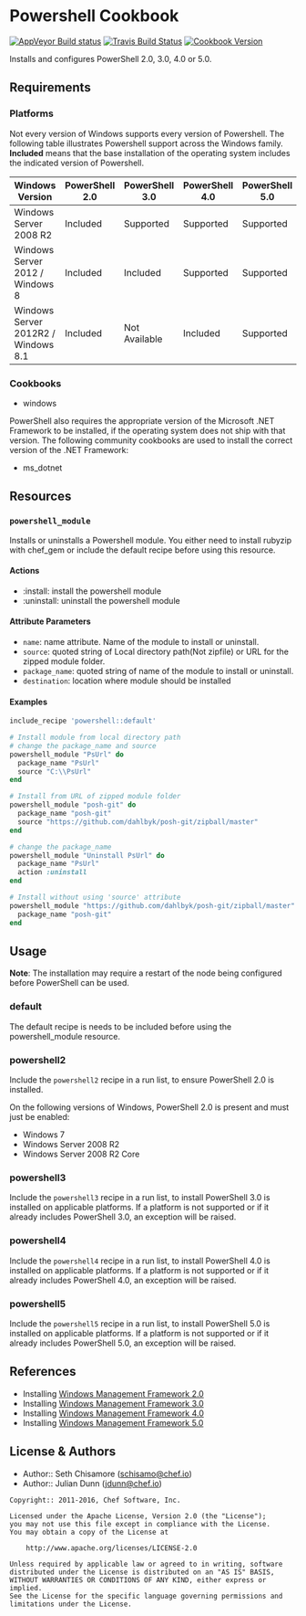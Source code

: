 # Powershell Cookbook

[![AppVeyor Build status](https://ci.appveyor.com/api/projects/status/ej1qiur29xbuc2eq/branch/master?svg=true)](https://ci.appveyor.com/project/ChefWindowsCookbooks/powershell/branch/master) [![Travis Build Status](https://travis-ci.org/chef-cookbooks/powershell.svg?branch=master)](http://travis-ci.org/chef-cookbooks/powershell) [![Cookbook Version](https://img.shields.io/cookbook/v/powershell.svg)](https://supermarket.chef.io/cookbooks/powershell)

Installs and configures PowerShell 2.0, 3.0, 4.0 or 5.0.

## Requirements

### Platforms

Not every version of Windows supports every version of Powershell. The following table illustrates Powershell support across the Windows family. **Included** means that the base installation of the operating system includes the indicated version of Powershell.

Windows Version                     | PowerShell 2.0 | PowerShell 3.0 | PowerShell 4.0 | PowerShell 5.0
----------------------------------- | -------------- | -------------- | -------------- | --------------
Windows Server 2008 R2              | Included       | Supported      | Supported      | Supported
Windows Server 2012 / Windows 8     | Included       | Included       | Supported      | Supported
Windows Server 2012R2 / Windows 8.1 | Included       | Not Available  | Included       | Supported

### Cookbooks

- windows

PowerShell also requires the appropriate version of the Microsoft .NET Framework to be installed, if the operating system does not ship with that version. The following community cookbooks are used to install the correct version of the .NET Framework:

- ms_dotnet

## Resources

### `powershell_module`

Installs or uninstalls a Powershell module. You either need to install rubyzip with chef_gem or include the default recipe before using this resource.

#### Actions

- :install: install the powershell module
- :uninstall: uninstall the powershell module

#### Attribute Parameters

- `name`: name attribute. Name of the module to install or uninstall.
- `source`: quoted string of Local directory path(Not zipfile) or URL for the zipped module folder.
- `package_name`: quoted string of name of the module to install or uninstall.
- `destination`: location where module should be installed

#### Examples

```ruby
include_recipe 'powershell::default'

# Install module from local directory path
# change the package_name and source
powershell_module "PsUrl" do
  package_name "PsUrl"
  source "C:\\PsUrl"
end
```

```ruby
# Install from URL of zipped module folder
powershell_module "posh-git" do
  package_name "posh-git"
  source "https://github.com/dahlbyk/posh-git/zipball/master"
end
```

```ruby
# change the package_name
powershell_module "Uninstall PsUrl" do
  package_name "PsUrl"
  action :uninstall
end
```

```ruby
# Install without using 'source' attribute
powershell_module "https://github.com/dahlbyk/posh-git/zipball/master" do
  package_name "posh-git"  
end
```

## Usage

**Note**: The installation may require a restart of the node being configured before PowerShell can be used.

### default

The default recipe is needs to be included before using the powershell_module resource.

### powershell2

Include the `powershell2` recipe in a run list, to ensure PowerShell 2.0 is installed.

On the following versions of Windows, PowerShell 2.0 is present and must just be enabled:

- Windows 7
- Windows Server 2008 R2
- Windows Server 2008 R2 Core

### powershell3

Include the `powershell3` recipe in a run list, to install PowerShell 3.0 is installed on applicable platforms. If a platform is not supported or if it already includes PowerShell 3.0, an exception will be raised.

### powershell4

Include the `powershell4` recipe in a run list, to install PowerShell 4.0 is installed on applicable platforms. If a platform is not supported or if it already includes PowerShell 4.0, an exception will be raised.

### powershell5

Include the `powershell5` recipe in a run list, to install PowerShell 5.0 is installed on applicable platforms. If a platform is not supported or if it already includes PowerShell 5.0, an exception will be raised.

## References

- Installing [Windows Management Framework 2.0](http://support.microsoft.com/kb/968929)
- Installing [Windows Management Framework 3.0](http://www.microsoft.com/en-us/download/details.aspx?id=34595)
- Installing [Windows Management Framework 4.0](http://www.microsoft.com/en-us/download/details.aspx?id=40855)
- Installing [Windows Management Framework 5.0](https://www.microsoft.com/en-us/download/details.aspx?id=50395)

## License & Authors

- Author:: Seth Chisamore ([schisamo@chef.io](mailto:schisamo@chef.io))
- Author:: Julian Dunn ([jdunn@chef.io](mailto:jdunn@chef.io))

```text
Copyright:: 2011-2016, Chef Software, Inc.

Licensed under the Apache License, Version 2.0 (the "License");
you may not use this file except in compliance with the License.
You may obtain a copy of the License at

    http://www.apache.org/licenses/LICENSE-2.0

Unless required by applicable law or agreed to in writing, software
distributed under the License is distributed on an "AS IS" BASIS,
WITHOUT WARRANTIES OR CONDITIONS OF ANY KIND, either express or implied.
See the License for the specific language governing permissions and
limitations under the License.
```
